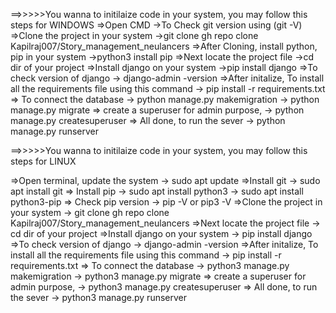 ==>>>>>You wanna to initilaize code in your system, you may follow this steps for WINDOWS
=>Open CMD
  ->To Check git version using (git -V)
=>Clone the project in your system 
  ->git clone gh repo clone Kapilraj007/Story_management_neulancers
=>After Cloning, install python, pip in your system
  ->python3 install pip
=>Next locate the project file
  ->cd dir of your project
=>Install django on your system
  ->pip install django
=>To check version of django
  -> django-admin -version
=>After initalize, To install all the requirements file using this command
  -> pip install -r requirements.txt
=> To connect the database
  -> python manage.py makemigration
  -> python manage.py migrate
=> create a superuser for admin purpose,
  -> python manage.py createsuperuser
=> All done, to run the sever 
  -> python manage.py runserver







  
==>>>>>You wanna to initilaize code in your system, you may follow this steps for LINUX

=>Open terminal, update the system
  -> sudo apt update
=>Install git
  -> sudo apt install git
=> Install pip
  -> sudo apt install python3
  -> sudo apt install python3-pip
=> Check pip version
  -> pip -V or pip3 -V
=>Clone the project in your system 
  -> git clone gh repo clone Kapilraj007/Story_management_neulancers
=>Next locate the project file
  -> cd dir of your project
=>Install django on your system
  -> pip install django
=>To check version of django
  -> django-admin -version
=>After initalize, To install all the requirements file using this command
  -> pip install -r requirements.txt
=> To connect the database
  -> python3 manage.py makemigration
  -> python3 manage.py migrate
=> create a superuser for admin purpose,
  -> python3 manage.py createsuperuser
=> All done, to run the sever 
  -> python3 manage.py runserver




  
